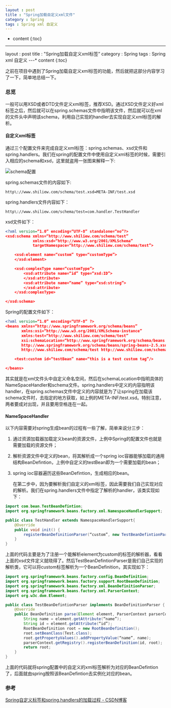 ```yaml
---
layout : post
title : "Spring加载自定义xml文件"
category : Spring
tags : Spring xml 自定义
---
```

* content
{:toc}

---
layout : post
title : "Spring加载自定义xml标签”
category : Spring
tags : Spring xml 自定义
---* content
{:toc}

  之前在项目中遇到了Spring加载自定义xml标签的功能，然后就把这部分内容学习了一下，简单地总结一下。




### 总览

   一般可以用XSD或者DTD文件定义xml标签，推荐XSD。通过XSD文件定义好xml标签之后，然后就可以在spring.schemas文件中指明该文件，然后就可以在xml的文件头中声明该schema，利用自己实现的handler去实现自定义xml标签的解析。

#### 自定义xml标签

   通过三个配置文件来完成自定义xml标签：spring.schemas、xsd文件和spring.handlers。我们在spring的配置文件中使用自定义xml标签的时候，需要引入相应的schema和xsd，这里就盗用一张图来解释一下:

![schema配置](https://img-blog.csdn.net/20180227125800451)

  spring.schemas文件的内容如下:

```
http\://www.shiliew.com/schema/test.xsd=META-INF/test.xsd
```

  spring.handlers文件内容如下：

```
http\://www.shiliew.com/schema/test=com.handler.TestHandler
```

  xsd文件如下：

```xsd
<?xml version=“1.0” encoding=“UTF-8” standalone=“no”?>
<xsd:schema xmlns=“http://www.shiliew.com/schema/test”
            xmlns:xsd=“http://www.w3.org/2001/XMLSchema”
            targetNamespace=“http://www.shiliew.com/schema/test”>

    <xsd:element name=“custom” type=“customType”>
    </xsd:element>

    <xsd:complexType name=“customType”>
        <xsd:attribute name=“id” type=“xsd:ID”>
        </xsd:attribute>
        <xsd:attribute name=“name” type=“xsd:string”>
        </xsd:attribute>
    </xsd:complexType>

</xsd:schema>
```

   Spring的配置文件如下：

```xml
<?xml version=“1.0” encoding=“UTF-8” ?>
<beans xmlns=“http://www.springframework.org/schema/beans”
       xmlns:xsi=“http://www.w3.org/2001/XMLSchema-instance”
       xmlns:test=“http://www.shiliew.com/schema/test”
       xsi:schemaLocation=“http://www.springframework.org/schema/beans
       http://www.springframework.org/schema/beans/spring-beans-2.5.xsd
       http://www.shiliew.com/schema/test http://www.shiliew.com/schema/test.xsd”>

    <test:custom id=“testBean” name=“this is a test custom tag”/>

</beans>
```

   其实就是在xml文件头中自定义命名空间，然后在schemaLocation中指明具体的NameSpaceHandler和schema文件。spring.handlers中定义的内容指明该handler，在spring.schemas文件中定义的内容就是为了让spring在加载该schema文件时，去指定的地方获取，如上例的META-INF/test.xsd。特别注意，两者要成对出现，并且要用空格连在一起。

#### NameSpaceHandler

   以下内容需要对spring生成bean的过程有一些了解，简单来说分三步：

1. 通过资源加载器加载定义bean的资源文件，上例中Spring的配置文件也就是需要加载的资源文件；

2. 解析资源文件中定义的bean，将其解析成一个spring ioc容器能够加载的通用结构BeanDefintion，上例中自定义的testBean即为一个需要加载的bean；

3. spring ioc容器遍历这些BeanDefintion，生成相应的bean。

   在第二步中，因为要解析我们自定义的xml标签，因此需要我们自己实现对应的解析。我们在spring.handlers文件中指定了解析的handler，该类实现如下：

```java
import com.bean.TestBeanDefintion;
import org.springframework.beans.factory.xml.NamespaceHandlerSupport;

public class TestHandler extends NamespaceHandlerSupport{
    @Override
    public void init() {
        registerBeanDefinitionParser(“custom”, new TestBeanDefintionParser());
    }
}
```

   上面的代码主要是为了注册一个能解析element为custom的标签的解析器，看看上面的xsd文件定义就晓得了。然后TestBeanDefintionParser是我们自己实现的解析类，它可以将custom标签解析为一个BeanDefinition，其实现如下：

```java
import org.springframework.beans.factory.config.BeanDefinition;
import org.springframework.beans.factory.support.RootBeanDefinition;
import org.springframework.beans.factory.xml.BeanDefinitionParser;
import org.springframework.beans.factory.xml.ParserContext;
import org.w3c.dom.Element;

public class TestBeanDefintionParser implements BeanDefinitionParser {
    @Override
    public BeanDefinition parse(Element element, ParserContext parserContext) {
        String name = element.getAttribute(“name”);
        String id = element.getAttribute(“id”);
        RootBeanDefinition root = new RootBeanDefinition();
        root.setBeanClass(Test.class);
        root.getPropertyValues().addPropertyValue(“name”, name);
        parserContext.getRegistry().registerBeanDefinition(id, root);
        return root;
    }
}
```

   上面的代码就将spring配置中的自定义的xml标签解析为对应的BeanDefintion了，后面就由spring按照该BeanDefintion去实例化对应的bean。

### 参考

[Spring自定义标签和spring.handlers的加载过程 - CSDN博客](https://blog.csdn.net/wabiaozia/article/details/78631259)

